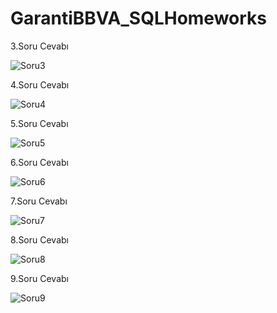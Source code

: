 # GarantiBBVA_SQLHomeworks
 3.Soru Cevabı
 
![Soru3](https://github.com/GriffithsofBerserk/GarantiBBVA_SQLHomeworks/assets/132690977/fa96ddf9-4913-4b1e-bdd9-3da32981341e)

4.Soru Cevabı

![Soru4](https://github.com/GriffithsofBerserk/GarantiBBVA_SQLHomeworks/assets/132690977/57195e8b-ecc5-4546-9da9-8c9c3bf381a7)

5.Soru Cevabı

![Soru5](https://github.com/GriffithsofBerserk/GarantiBBVA_SQLHomeworks/assets/132690977/57cf8635-24b0-4cd4-aa83-c4e93592d965)

6.Soru Cevabı

![Soru6](https://github.com/GriffithsofBerserk/GarantiBBVA_SQLHomeworks/assets/132690977/8a292fe3-b484-4a34-bc81-4a2283561faf)

7.Soru Cevabı

![Soru7](https://github.com/GriffithsofBerserk/GarantiBBVA_SQLHomeworks/assets/132690977/a9d0b9ab-0c49-4989-9b63-4e63364ec103)

8.Soru Cevabı

![Soru8](https://github.com/GriffithsofBerserk/GarantiBBVA_SQLHomeworks/assets/132690977/6e66bdc0-98f1-4d6e-8fb8-f22d93549027)

9.Soru Cevabı

![Soru9](https://github.com/GriffithsofBerserk/GarantiBBVA_SQLHomeworks/assets/132690977/9dc63fed-569a-469a-b738-9bd79141f3a8)
